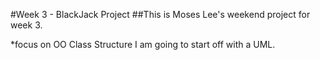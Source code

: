 #Week 3 - BlackJack Project
##This is Moses Lee's weekend project for week 3.

*focus on OO Class Structure
I am going to start off with a UML.
